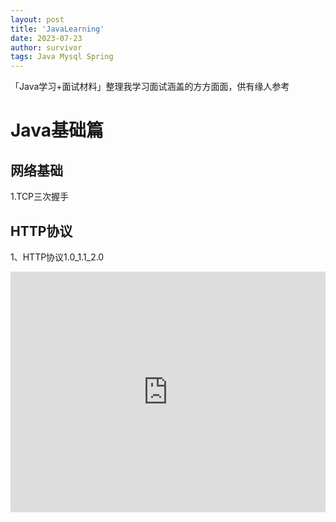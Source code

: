```yaml
---
layout: post
title: 'JavaLearning'
date: 2023-07-23
author: survivor
tags: Java Mysql Spring
---
```

「Java学习+面试材料」整理我学习面试涵盖的方方面面，供有缘人参考

# Java基础篇
## 网络基础
1.TCP三次握手

## HTTP协议
1、HTTP协议1.0_1.1_2.0

<iframe type="text/html" width="100%" height="385" src="http://www.youtube.com/embed/gfmjMWjn-Xg" frameborder="0"></iframe>